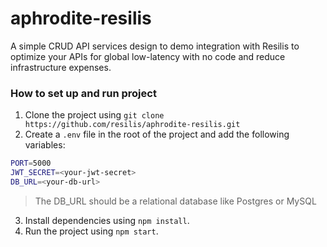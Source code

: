 # aphrodite-resilis
A simple CRUD API services design to demo integration with Resilis to optimize your APIs for global low-latency with no code and reduce infrastructure expenses.

### How to set up and run project
1. Clone the project using `git clone https://github.com/resilis/aphrodite-resilis.git`
2. Create a `.env` file in the root of the project and add the following variables:
```bash
PORT=5000
JWT_SECRET=<your-jwt-secret>
DB_URL=<your-db-url>
```
> The DB_URL should be a relational database like Postgres or MySQL

3. Install dependencies using `npm install`.
4. Run the project using `npm start`.